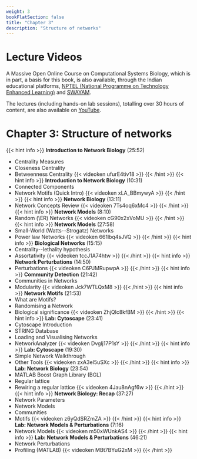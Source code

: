 ```yaml
---
weight: 3
bookFlatSection: false
title: "Chapter 3"
description: "Structure of networks"
---
```


# Lecture Videos

A Massive Open Online Course on Computational Systems Biology, which is in part, a basis for this book, is also available, through the Indian educational platforms, [NPTEL (National Programme on Technology Enhanced Learning)](https://nptel.ac.in/) and [SWAYAM](https://swayam.gov.in/). 

The lectures (including hands-on lab sessions), totalling over 30 hours of content, are also available on [YouTube](https://www.youtube.com/playlist?list=PLHkR7OTZy5OPhDKvFJ_Xc-PuQFw4-oCZ4).

# Chapter 3: Structure of networks

{{< hint info >}}
**Introduction to Network Biology** (25:52)  
 - Centrality Measures
 - Closeness Centrality
 - Betweenness Centrality 
{{< videoken ufurE4tiv18 >}}
{{< /hint >}}
{{< hint info >}}
**Introduction to Network Biology** (10:31)  
 - Connected Components
 - Network Motifs (Quick Intro)
{{< videoken xLA_BBmywyA >}}
{{< /hint >}}
{{< hint info >}}
**Network Biology** (13:11)  
 - Network Concepts Review
{{< videoken 7Ts4oq6xMc4 >}}
{{< /hint >}}
{{< hint info >}}
**Network Models** (8:10)  
 - Random (\ER) Networks
{{< videoken cG90x2xVoMU >}}
{{< /hint >}}
{{< hint info >}}
**Network Models** (27:58)  
 - Small-World (Watts--Strogatz) Networks
 - Power law Networks
{{< videoken 661lbq4sJVQ >}}
{{< /hint >}}
{{< hint info >}}
**Biological Networks** (15:15)  
 - Centrality--lethality hypothesis
 - Assortativity
{{< videoken tccJ1A74htw >}}
{{< /hint >}}
{{< hint info >}}
**Network Perturbations** (14:50)  
 - Perturbations
{{< videoken C6PJMRupwpA >}}
{{< /hint >}}
{{< hint info >}}
**Community Detection** (21:42)  
 - Communities in Networks
 - Modularity
{{< videoken Jck7WTLQxM8 >}}
{{< /hint >}}
{{< hint info >}}
**Network Motifs** (21:53)  
 - What are Motifs?
 - Randomising a Network
 - Biological significance
{{< videoken ZhjQlc8kfBM >}}
{{< /hint >}}
{{< hint info >}}
**Lab: Cytoscape** (23:41)  
 - Cytoscape Introduction
 - STRING Database
 - Loading and Visualising Networks
 - NetworkAnalyzer
{{< videoken Dvglj17P1sY >}}
{{< /hint >}}
{{< hint info >}}
**Lab: Cytoscape** (19:30)  
 - Simple Network Walkthrough
 - Other Tools
{{< videoken zxA3eI5uSXc >}}
{{< /hint >}}
{{< hint info >}}
**Lab: Network Biology** (23:54)  
 - MATLAB Boost Graph Library (BGL)
 - Regular lattice
 - Rewiring a regular lattice
{{< videoken 4Jau8nAgf6w >}}
{{< /hint >}}
{{< hint info >}}
**Network Biology: Recap** (37:27)  
 - Network Parameters
 - Network Models
 - Communities
 - Motifs
{{< videoken z6yQdSRZmZA >}}
{{< /hint >}}
{{< hint info >}}
**Lab: Network Models \& Perturbations** (7:16)  
 - Network Models
{{< videoken m50xWUnkAS4 >}}
{{< /hint >}}
{{< hint info >}}
**Lab: Network Models \& Perturbations** (46:21)  
 - Network Perturbations
 - Profiling (MATLAB)
{{< videoken MBt7BYuG2xM >}}
{{< /hint >}}

